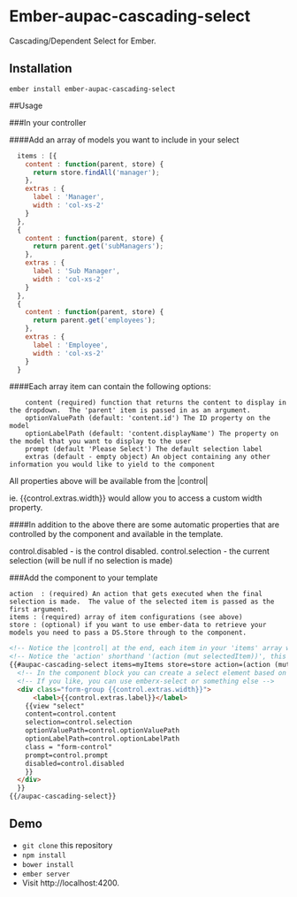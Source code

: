 # Ember-aupac-cascading-select

Cascading/Dependent Select for Ember.

## Installation

```
ember install ember-aupac-cascading-select
```

##Usage

###In your controller

####Add an array of models you want to include in your select
```javascript
  items : [{
    content : function(parent, store) {
      return store.findAll('manager');
    },
    extras : {
      label : 'Manager',
      width : 'col-xs-2'
    }
  },
  {
    content : function(parent, store) {
      return parent.get('subManagers');
    },
    extras : {
      label : 'Sub Manager',
      width : 'col-xs-2'
    }
  },
  {
    content : function(parent, store) {
      return parent.get('employees');
    },
    extras : {
      label : 'Employee',
      width : 'col-xs-2'
    }
  }
```

####Each array item can contain the following options:
```
    content (required) function that returns the content to display in the dropdown.  The 'parent' item is passed in as an argument.
    optionValuePath (default: 'content.id') The ID property on the model
    optionLabelPath (default: 'content.displayName') The property on the model that you want to display to the user
    prompt (default 'Please Select') The default selection label
    extras (default - empty object) An object containing any other information you would like to yield to the component
```

All properties above will be available from the |control|

ie. {{control.extras.width}} would allow you to access a custom width property.

####In addition to the above there are some automatic properties that are controlled by the component and available in the template.

control.disabled - is the control disabled.
control.selection - the current selection (will be null if no selection is made)

###Add the component to your template

```
action  : (required) An action that gets executed when the final selection is made.  The value of the selected item is passed as the first argument.
items : (required) array of item configurations (see above)
store : (optional) if you want to use ember-data to retrieve your models you need to pass a DS.Store through to the component.
```

```html
<!-- Notice the |control| at the end, each item in your 'items' array will be passed to this variable -->
<!-- Notice the 'action' shorthand '(action (mut selectedItem))', this basically sets up an action to set the selectedItem property without actually needing the action on the controller -->
{{#aupac-cascading-select items=myItems store=store action=(action (mut selectedItem)) as |control|}}
  <!-- In the component block you can create a select element based on your control, here I am using the soon to be removed Ember.Select in Ember2.0.-->
  <!-- If you like, you can use emberx-select or something else -->
  <div class="form-group {{control.extras.width}}">
      <label>{{control.extras.label}}</label>
    {{view "select"
    content=control.content
    selection=control.selection
    optionValuePath=control.optionValuePath
    optionLabelPath=control.optionLabelPath
    class = "form-control"
    prompt=control.prompt
    disabled=control.disabled
    }}
  </div>
  }}
{{/aupac-cascading-select}}
``` 

## Demo

* `git clone` this repository
* `npm install`
* `bower install`
* `ember server`
* Visit http://localhost:4200.
